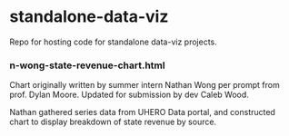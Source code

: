 # standalone-data-viz
Repo for hosting code for standalone data-viz projects.

### n-wong-state-revenue-chart.html
Chart originally written by summer intern Nathan Wong per prompt from prof. Dylan Moore. Updated for submission by dev Caleb Wood.

Nathan gathered series data from UHERO Data portal, and constructed chart to display breakdown of state revenue by source.
